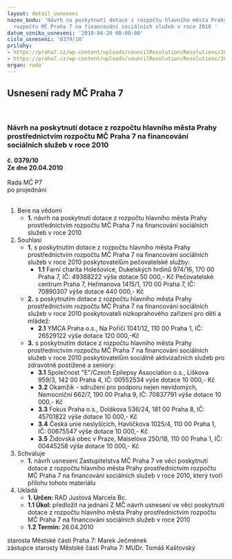 ```yaml
---
layout: detail_usneseni
nazev_bodu: 'Návrh na poskytnutí dotace z rozpočtu hlavního města Prahy prostřednictvím
  rozpočtu MČ Praha 7 na financování sociálních služeb v roce 2010 '
datum_vzniku_usneseni: '2010-04-20 00:00:00'
cislo_usneseni: '0379/10'
prilohy:
- https://praha7.cz/wp-content/uploads/councilResolution/Resolutions/20533/18-10-z%c3%a1pis_dotace_2010.doc
- https://praha7.cz/wp-content/uploads/councilResolution/Resolutions/20533/18-10-n%c3%a1vrh_usnesen%c3%ad_zm%c4%8d_13.4.2010.doc
organ: rada
---
```

<div id="ucUsn_pList" class="usn">
	<span><h2>Usnesení rady MČ Praha 7 </h2>
<br></span><div class="standBody">
<span><h3>Návrh na poskytnutí dotace z rozpočtu hlavního města Prahy prostřednictvím rozpočtu MČ Praha 7 na financování sociálních služeb v roce 2010 </h3></span><div class="center">
		<strong>č. 0379/10</strong><br>
	</div>
<div class="center">
		<strong>Ze dne 20.04.2010</strong><br><br>
	</div>Rada MČ P7<br> po projednání<br><br><ol>
<li>Bere na vědomí<ul><li>
<strong>1.</strong> návrh na poskytnutí dotace z rozpočtu hlavního města Prahy prostřednictvím rozpočtu MČ Praha 7 na financování sociálních služeb v roce 2010 </li></ul>
</li>
<li>Souhlasí<ul>
<li>
<strong>1.</strong> s poskytnutím dotace z rozpočtu hlavního města Prahy prostřednictvím rozpočtu MČ Praha 7 na financování sociálních služeb v roce 2010 poskytovatelům pečovatelské služby:                                                                                   <ul><li>
<strong>1.1</strong> Farní charita Holešovice, Dukelských hrdinů 974/16, 170 00  Praha 7,             IČ: 49368222                                                           výše dotace 50 000,- Kč Pečovatelské centrum Praha 7, Heřmanova 1415/1, 170 00  Praha 7,         IČ: 70890307                                                           výše dotace 440 000,- Kč </li></ul>
</li>
<li>
<strong>2.</strong> s poskytnutím dotace z rozpočtu hlavního města Prahy prostřednictvím rozpočtu MČ Praha 7 na financování sociálních služeb v roce 2010 poskytovateli nízkoprahového zařízení pro děti a mládež:<ul><li>
<strong>2.1</strong> YMCA Praha o.s., Na Poříčí 1041/12, 110 00 Praha 1,                               IČ: 26529122                                                          výše dotace 120 000,-Kč </li></ul>
</li>
<li>
<strong>3.</strong> s poskytnutím dotace z rozpočtu hlavního města Prahy prostřednictvím rozpočtu MČ Praha 7 na financování sociálních služeb v roce 2010 poskytovatelům sociálně aktivizačních služeb pro zdravotně postižené a seniory:<ul>
<li>
<strong>3.1</strong> Společnost "E"/Czech Epilepsy Association o.s., Liškova 959/3, 142 00  Praha 4, IČ: 00552534                                            výše dotace 10 000,- Kč</li>
<li>
<strong>3.2</strong> Okamžik - sdružení pro podporu nejen nevidomých, Nemocniční 662/7, 190 00  Praha 9, IČ: 70837791                               výše dotace 10 000,- Kč</li>
<li>
<strong>3.3</strong> Fokus Praha o.s., Dolákova 536/24, 181 00 Praha 8,                                   IČ: 45701822                                                          výše dotace 10 000,- Kč</li>
<li>
<strong>3.4</strong> Česká unie neslyšících, Havlíčkova 1025/4, 110 00  Praha 1,                            IČ: 00675547                                                          výše dotace 10 000,- Kč</li>
<li>
<strong>3.5</strong> Židovská obec v Praze, Maiselova 250/18, 110 00  Praha 1,                        IČ: 00445258                                                          výše dotace 10 000,- Kč</li>
</ul>
</li>
</ul>
</li>
<li>Schvaluje<ul><li>
<strong>1.</strong> návrh usnesení Zastupitelstva MČ Praha 7 ve věci poskytnutí dotace z rozpočtu hlavního města Prahy prostřednictvím rozpočtu MČ Praha 7 na financování sociálních služeb v roce 2010, který tvoří přílohu tohoto materiálu</li></ul>
</li>
<li>Ukládá<ul>
<li>
<strong>1. Určen: </strong>RAD Justová Marcela Bc.</li>
<li>
<strong>1.1 Úkol: </strong>předložit na jednání Z MČ návrh usnesení ve věci poskytnutí dotace z rozpočtu hlavního města Prahy prostřednictvím rozpočtu MČ Praha 7 na financování sociálních služeb v roce 2010</li>
<li>
<strong>1.2 Termín: </strong>26.04.2010</li>
</ul>
</li>
</ol>starosta Městské části Praha 7: Marek Ječmének<br>zástupce starosty Městské části Praha 7: MUDr. Tomáš Kaštovský 
</div>
</div>